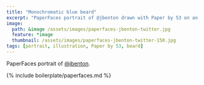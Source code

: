 ```yaml
---
title: "Monochromatic blue beard"
excerpt: "PaperFaces portrait of @jbenton drawn with Paper by 53 on an iPad."
image: 
  path: &image /assets/images/paperfaces-jbenton-twitter.jpg 
  feature: *image
  thumbnail: /assets/images/paperfaces-jbenton-twitter-150.jpg
tags: [portrait, illustration, Paper by 53, beard]
---
```


PaperFaces portrait of [@jbenton](https://twitter.com/jbenton).

{% include boilerplate/paperfaces.md %}

